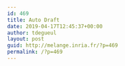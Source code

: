 ```yaml
---
id: 469
title: Auto Draft
date: 2019-04-17T12:45:37+00:00
author: tdegueul
layout: post
guid: http://melange.inria.fr/?p=469
permalink: /?p=469
---
```

